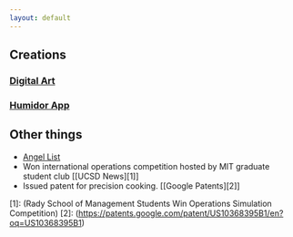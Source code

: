 ```yaml
---
layout: default
---
```


## Creations

### [Digital Art](/pages/digital-art.html)
### [Humidor App](/pages/humidor-app.html)

## Other things

* [Angel List](https://angel.co/ericnorman) 
* Won international operations competition hosted by MIT graduate student club [[UCSD News][1]]
* Issued patent for precision cooking. [[Google Patents][2]]



[1]: (Rady School of Management Students Win Operations Simulation Competition)
[2]: (https://patents.google.com/patent/US10368395B1/en?oq=US10368395B1)